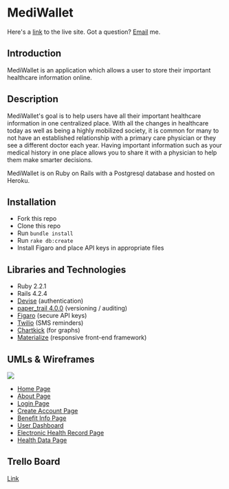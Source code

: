 # MediWallet

Here's a [link](www.mediwallet.io) to the live site. Got a question? [Email](mailto:ryan.yep@gmail.com) me.

## Introduction

MediWallet is an application which allows a user to store their important healthcare information online.

## Description

MediWallet's goal is to help users have all their important healthcare information in one centralized place. With all the changes in healthcare today as well as being a highly mobilized society, it is common for many to not have an established relationship with a primary care physician or they see a different doctor each year. Having important information such as your medical history in one place allows you to share it with a physician to help them make smarter decisions.

MediWallet is on Ruby on Rails with a Postgresql database and hosted on Heroku.

## Installation
* Fork this repo
* Clone this repo
* Run `bundle install`
* Run `rake db:create`
* Install Figaro and place API keys in appropriate files

## Libraries and Technologies
* Ruby 2.2.1
* Rails 4.2.4
* [Devise](https://github.com/plataformatec/devise) (authentication)
* [paper_trail 4.0.0](https://github.com/airblade/paper_trail) (versioning / auditing)
* [Figaro](https://github.com/laserlemon/figaro) (secure API keys)
* [Twilio](https://github.com/twilio/twilio-ruby) (SMS reminders)
* [Chartkick](https://github.com/ankane/chartkick) (for graphs)
* [Materialize](http://materializecss.com/) (responsive front-end framework)

## UMLs & Wireframes
![](https://dl.dropboxusercontent.com/u/17178250/MediWallet_UMLs.png)

* [Home Page](https://dl.dropboxusercontent.com/u/17178250/HealthDocs/HealthDocs%20-%20Home%20Page.png)
* [About Page](https://dl.dropboxusercontent.com/u/17178250/HealthDocs/HealthDocs%20-%20About%20Page.png)
* [Login Page](https://dl.dropboxusercontent.com/u/17178250/HealthDocs/HealthDocs%20-%20Login%20Page.png)
* [Create Account Page](https://dl.dropboxusercontent.com/u/17178250/HealthDocs/HealthDocs%20-%20Create%20an%20Account%20Page.png)
* [Benefit Info Page](https://dl.dropboxusercontent.com/u/17178250/HealthDocs/HealthDocs%20-%20Benefit%20Info%20Page.png)
* [User Dashboard](https://dl.dropboxusercontent.com/u/17178250/HealthDocs/HealthDocs%20-%20User%20Dashboard.png)
* [Electronic Health Record Page](https://dl.dropboxusercontent.com/u/17178250/HealthDocs/HealthDocs%20-%20EHR%20Page.png)
* [Health Data Page](https://dl.dropboxusercontent.com/u/17178250/HealthDocs/HealthDocs%20-%20Health%20Data%20Page.png)

## Trello Board
[Link](https://trello.com/b/vUhu2fYu/mediwallet)